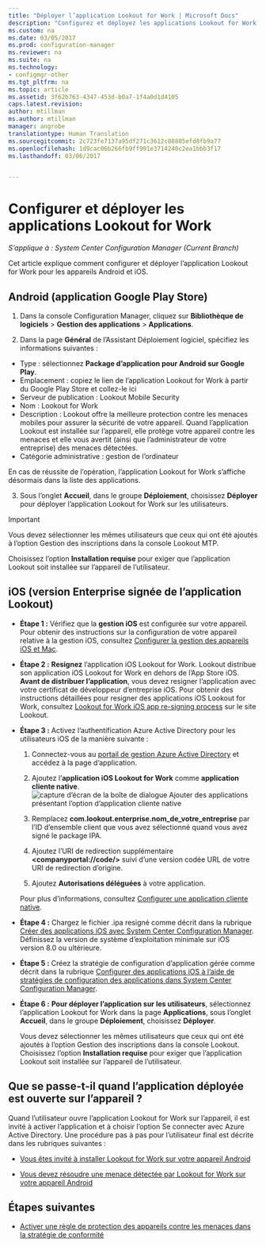 ```yaml
---
title: "Déployer l’application Lookout for Work | Microsoft Docs"
description: "Configurez et déployez les applications Lookout for Work."
ms.custom: na
ms.date: 03/05/2017
ms.prod: configuration-manager
ms.reviewer: na
ms.suite: na
ms.technology:
- configmgr-other
ms.tgt_pltfrm: na
ms.topic: article
ms.assetid: 3f62b763-4347-453d-b0a7-1f4a0d1d4105
caps.latest.revision: 
author: mtillman
ms.author: mtillman
manager: angrobe
translationtype: Human Translation
ms.sourcegitcommit: 2c723fe7137a95df271c3612c88805efd8fb9a77
ms.openlocfilehash: 1d9cac06b266fb9ff991e3714240c2ea1bbb3f17
ms.lasthandoff: 03/06/2017


---
```

# <a name="configure-and-deploy-lookout-for-work-apps"></a>Configurer et déployer les applications Lookout for Work

*S’applique à : System Center Configuration Manager (Current Branch)*

Cet article explique comment configurer et déployer l’application Lookout for Work pour les appareils Android et iOS.

## <a name="android-google-play-store-app"></a>Android (application Google Play Store)
1.  Dans la console Configuration Manager, cliquez sur **Bibliothèque de logiciels** > **Gestion des applications** > **Applications**.

2.  Dans la page **Général** de l’Assistant Déploiement logiciel, spécifiez les informations suivantes :
  * Type : sélectionnez **Package d’application pour Android sur Google Play**.
  * Emplacement : copiez le lien de l’application Lookout for Work à partir du Google Play Store et collez-le ici
  * Serveur de publication : Lookout Mobile Security
  * Nom : Lookout for Work
  * Description : Lookout offre la meilleure protection contre les menaces mobiles pour assurer la sécurité de votre appareil. Quand l’application Lookout est installée sur l’appareil, elle protège votre appareil contre les menaces et elle vous avertit (ainsi que l’administrateur de votre entreprise) des menaces détectées.
  * Catégorie administrative : gestion de l’ordinateur

  En cas de réussite de l’opération, l’application Lookout for Work s’affiche désormais dans la liste des applications.

3.  Sous l’onglet **Accueil**, dans le groupe **Déploiement**, choisissez **Déployer** pour déployer l’application Lookout for Work sur les utilisateurs.
>[!IMPORTANT]
>Vous devez sélectionner les mêmes utilisateurs que ceux qui ont été ajoutés à l’option Gestion des inscriptions dans la console Lookout MTP.

  Choisissez l’option **Installation requise** pour exiger que l’application Lookout soit installée sur l’appareil de l’utilisateur.

## <a name="ios-enterprise-signed-version-of-lookout-app"></a>iOS (version Enterprise signée de l’application Lookout)

* **Étape 1 :** Vérifiez que la **gestion iOS** est configurée sur votre appareil. Pour obtenir des instructions sur la configuration de votre appareil relative à la gestion iOS, consultez [Configurer la gestion des appareils iOS et Mac]().

* **Étape 2 :** **Resignez** l’application iOS Lookout for Work. Lookout distribue son application iOS Lookout for Work en dehors de l’App Store iOS. **Avant de distribuer l’application**, vous devez resigner l’application avec votre certificat de développeur d’entreprise iOS. Pour obtenir des instructions détaillées pour resigner des applications iOS Lookout for Work, consultez [Lookout for Work iOS app re-signing process](https://personal.support.lookout.com/hc/en-us/articles/114094038714) sur le site Lookout.


* **Étape 3 :** Activez l’authentification Azure Active Directory pour les utilisateurs iOS de la manière suivante :
  1.  Connectez-vous au [portail de gestion Azure Active Directory](https://manage.windowsazure.com) et accédez à la page d’application.
  2.  Ajoutez l’**application iOS Lookout for Work** comme **application cliente native**.
  ![capture d’écran de la boîte de dialogue Ajouter des applications présentant l’option d’application cliente native](media/aad-add-app.png)

  3. Remplacez **com.lookout.enterprise.nom_de_votre_entreprise** par l’ID d’ensemble client que vous avez sélectionné quand vous avez signé le package IPA.
  4.  Ajoutez l’URI de redirection supplémentaire **&lt;companyportal://code/>** suivi d’une version codée URL de votre URI de redirection d’origine.
  5.  Ajoutez **Autorisations déléguées** à votre application.

  Pour plus d’informations, consultez [Configurer une application cliente native](https://azure.microsoft.com/en-us/documentation/articles/app-service-mobile-how-to-configure-active-directory-authentication/#optional-configure-a-native-client-application).


* **Étape 4 :** Chargez le fichier .ipa resigné comme décrit dans la rubrique [Créer des applications iOS avec System Center Configuration Manager](https://docs.microsoft.com/en-us/sccm/apps/get-started/creating-ios-applications). Définissez la version de système d’exploitation minimale sur iOS version 8.0 ou ultérieure.


* **Étape 5 :** Créez la stratégie de configuration d’application gérée comme décrit dans la rubrique [Configurer des applications iOS à l’aide de stratégies de configuration des applications dans System Center Configuration Manager](https://docs.microsoft.com/en-us/sccm/apps/deploy-use/configure-ios-apps-with-app-configuration-policies).


* **Étape 6 :** **Pour déployer l’application sur les utilisateurs**, sélectionnez l’application Lookout for Work dans la page **Applications**, sous l’onglet **Accueil**, dans le groupe **Déploiement**, choisissez **Déployer**.

  Vous devez sélectionner les mêmes utilisateurs que ceux qui ont été ajoutés à l’option Gestion des inscriptions dans la console Lookout.  
Choisissez l’option **Installation requise** pour exiger que l’application Lookout soit installée sur l’appareil de l’utilisateur.

## <a name="what-happens-when-the-deployed-app-is-opened-on-the-device"></a>Que se passe-t-il quand l’application déployée est ouverte sur l’appareil ?




Quand l’utilisateur ouvre l’application Lookout for Work sur l’appareil, il est invité à activer l’application et à choisir l’option Se connecter avec Azure Active Directory. Une procédure pas à pas pour l’utilisateur final est décrite dans les rubriques suivantes :

* [Vous êtes invité à installer Lookout for Work sur votre appareil Android](http://docs.microsoft.com/intune/enduser/you-are-prompted-to-install-lookout-for-work-android)

* [Vous devez résoudre une menace détectée par Lookout for Work sur votre appareil Android](http://docs.microsoft.com/intune/enduser/you-need-to-resolve-a-threat-found-by-lookout-for-work-android)

## <a name="next-steps"></a>Étapes suivantes
* [Activer une règle de protection des appareils contre les menaces dans la stratégie de conformité](enable-device-threat-protection-rule-compliance-policy.md)

